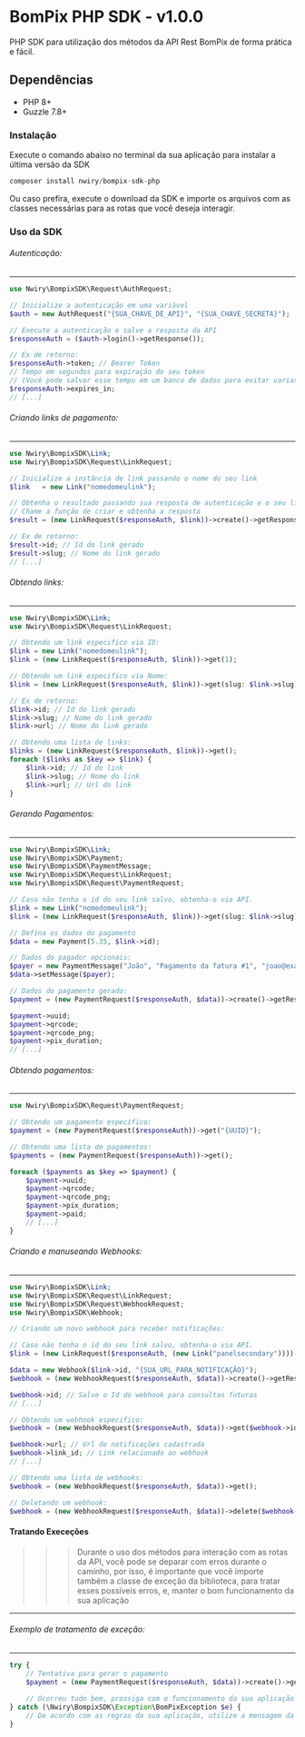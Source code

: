 # BomPix PHP SDK - v1.0.0

PHP SDK para utilização dos métodos da API Rest BomPix de forma prática e fácil.

## Dependências

- PHP 8+
- Guzzle 7.8+

### Instalação

Execute o comando abaixo no terminal da sua aplicação para instalar a última versão da SDK
```go
composer install nwiry/bompix-sdk-php
```
Ou caso prefira, execute o download da SDK e importe os arquivos com as classes necessárias para as rotas que você deseja interagir.
### Uso da SDK

###### Autenticação:
---
```php
use Nwiry\BompixSDK\Request\AuthRequest;

// Inicialize a autenticação em uma variável
$auth = new AuthRequest("{SUA_CHAVE_DE_API}", "{SUA_CHAVE_SECRETA}");

// Execute a autenticação e salve a resposta da API
$responseAuth = ($auth->login()->getResponse());

// Ex de retorno:
$responseAuth->token; // Bearer Token
// Tempo em segundos para expiração do seu token 
// (Você pode salvar esse tempo em um banco de dados para evitar varias requisições de autenticação)
$responseAuth->expires_in;
// [...]
```

###### Criando links de pagamento:
----
```php
use Nwiry\BompixSDK\Link;
use Nwiry\BompixSDK\Request\LinkRequest;

// Inicialize a instância de link passando o nome do seu link
$link   = new Link("nomedomeulink");

// Obtenha o resultado passando sua resposta de autenticação e o seu link
// Chame a função de criar e obtenha a resposta
$result = (new LinkRequest($responseAuth, $link))->create()->getResponse();

// Ex de retorno:
$result->id; // Id do link gerado
$result->slug; // Nome do link gerado
// [...]
```

###### Obtendo links:
----
```php
use Nwiry\BompixSDK\Link;
use Nwiry\BompixSDK\Request\LinkRequest;

// Obtendo um link especifico via ID:
$link = new Link("nomedomeulink");
$link = (new LinkRequest($responseAuth, $link))->get(1);

// Obtendo um link especifico via Nome:
$link = (new LinkRequest($responseAuth, $link))->get(slug: $link->slug);

// Ex de retorno:
$link->id; // Id do link gerado
$link->slug; // Nome do link gerado
$link->url; // Nome do link gerado

// Obtendo uma lista de links:
$links = (new LinkRequest($responseAuth, $link))->get();
foreach ($links as $key => $link) {
    $link->id; // Id do link
    $link->slug; // Nome do link
    $link->url; // Url do link
}
```

###### Gerando Pagamentos:
----
```php
use Nwiry\BompixSDK\Link;
use Nwiry\BompixSDK\Payment;
use Nwiry\BompixSDK\PaymentMessage;
use Nwiry\BompixSDK\Request\LinkRequest;
use Nwiry\BompixSDK\Request\PaymentRequest;

// Caso não tenha o id do seu link salvo, obtenha-o via API.
$link = new Link("nomedomeulink");
$link = (new LinkRequest($responseAuth, $link))->get(slug: $link->slug);

// Defina os dados do pagamento
$data = new Payment(5.35, $link->id);

// Dados do pagador opcionais:
$payer = new PaymentMessage("João", "Pagamento da fatura #1", "joao@example.com");
$data->setMessage($payer);

// Dados do pagamento gerado:
$payment = (new PaymentRequest($responseAuth, $data))->create()->getResponse();

$payment->uuid;
$payment->qrcode;
$payment->qrcode_png;
$payment->pix_duration;
// [...]
```

###### Obtendo pagamentos:
----
```php
use Nwiry\BompixSDK\Request\PaymentRequest;

// Obtendo um pagamento especifico:
$payment = (new PaymentRequest($responseAuth))->get("{UUID}");

// Obtendo uma lista de pagamentos:
$payments = (new PaymentRequest($responseAuth))->get();

foreach ($payments as $key => $payment) {
    $payment->uuid;
    $payment->qrcode;
    $payment->qrcode_png;
    $payment->pix_duration;
    $payment->paid;
    // [...]
}
```

###### Criando e manuseando Webhooks:
----
```php
use Nwiry\BompixSDK\Link;
use Nwiry\BompixSDK\Request\LinkRequest;
use Nwiry\BompixSDK\Request\WebhookRequest;
use Nwiry\BompixSDK\Webhook;

// Criando um novo webhook para receber notificações:

// Caso não tenha o id do seu link salvo, obtenha-o via API.
$link = (new LinkRequest($responseAuth, (new Link("panelsecondary"))))->get(slug: $link->slug);

$data = new Webhook($link->id, "{SUA_URL_PARA_NOTIFICAÇÃO}");
$webhook = (new WebhookRequest($responseAuth, $data))->create()->getResponse();

$webhook->id; // Salve o Id do webhook para consultas futuras
// [...]

// Obtendo um webhook especifico:
$webhook = (new WebhookRequest($responseAuth, $data))->get($webhook->id);

$webhook->url; // Url de notificações cadastrada
$webhook->link_id; // Link relacionado ao webhook
// [...]

// Obtendo uma lista de webhooks:
$webhook = (new WebhookRequest($responseAuth, $data))->get();

// Deletando um webhook:
$webhook = (new WebhookRequest($responseAuth, $data))->delete($webhook->id);
```

#### Tratando Execeções

>>> Durante o uso dos métodos para interação com as rotas da API, você pode se deparar com erros durante o caminho, por isso, é importante que você importe também a classe de exceção da biblioteca, para tratar esses possíveis erros, e, manter o bom funcionamento da sua aplicação
----
###### Exemplo de tratamento de exceção:
---
```php
try {
    // Tentativa para gerar o pagamento
    $payment = (new PaymentRequest($responseAuth, $data))->create()->getResponse();
    
    // Ocorreu tudo bem, prossiga com o funcionamento da sua aplicação
} catch (\Nwiry\BompixSDK\Exception\BomPixException $e) {
    // De acordo com as regras da sua aplicação, utilize a mensagem da exceção para prosseguir com as regras do seu funcionamento
}
```
```php